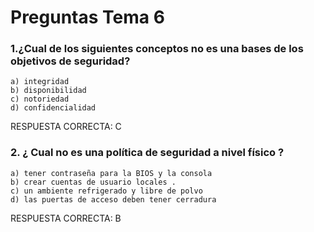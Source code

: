 # Preguntas Tema 6

### 1.¿Cual de los siguientes conceptos no es una bases de los objetivos de seguridad?
	a) integridad
	b) disponibilidad
	c) notoriedad
	d) confidencialidad

RESPUESTA CORRECTA: C

### 2. ¿ Cual no es una  política de seguridad a nivel físico ?
	a) tener contraseña para la BIOS y la consola
	b) crear cuentas de usuario locales .
	c) un ambiente refrigerado y libre de polvo
	d) las puertas de acceso deben tener cerradura

RESPUESTA CORRECTA: B

